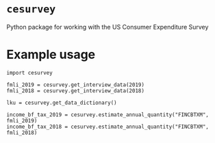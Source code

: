 # `cesurvey`
Python package for working with the US Consumer Expenditure Survey


# Example usage

```
import cesurvey

fmli_2019 = cesurvey.get_interview_data(2019)
fmli_2018 = cesurvey.get_interview_data(2018)

lku = cesurvey.get_data_dictionary()

income_bf_tax_2019 = cesurvey.estimate_annual_quantity("FINCBTXM", fmli_2019)
income_bf_tax_2018 = cesurvey.estimate_annual_quantity("FINCBTXM", fmli_2018)
```
